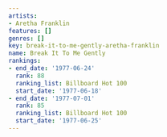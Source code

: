 ```yaml
---
artists:
- Aretha Franklin
features: []
genres: []
key: break-it-to-me-gently-aretha-franklin
name: Break It To Me Gently
rankings:
- end_date: '1977-06-24'
  rank: 88
  ranking_list: Billboard Hot 100
  start_date: '1977-06-18'
- end_date: '1977-07-01'
  rank: 85
  ranking_list: Billboard Hot 100
  start_date: '1977-06-25'
---
```


